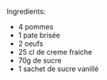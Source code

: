 Ingredients:
* 4 pommes
* 1 pate brisée
* 2 oeufs
* 25 cl de creme fraiche
* 70g de sucre
* 1 sachet de sucre vanillé
